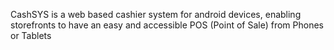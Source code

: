 CashSYS is a web based cashier system for android devices, enabling storefronts to have an easy and accessible POS (Point of Sale) from Phones or Tablets
